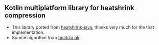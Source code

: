 ## Kotlin multiplatform library for heatshrink compression

* This library ported from [heatshrink-java](https://github.com/markrileybot/heatshrink-java), thanks very much for the that implementation.
* Source algorithm from [heatshrink](https://github.com/atomicobject/heatshrink)
